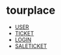 # tourplace


- [USER](https://github.com/firewithwind/tourplace/tree/master/doc/user)
- [TICKET](https://github.com/firewithwind/tourplace/tree/master/doc/ticket)
- [LOGIN](https://github.com/firewithwind/tourplace/tree/master/doc/login)
- [SALETICKET](https://github.com/firewithwind/tourplace/tree/master/doc/saleTicket)
